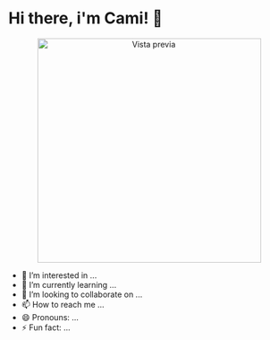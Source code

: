 # Hi there, i'm Cami!  👋

<p align="center">
  <img src="https://i.pinimg.com/736x/d1/ca/23/d1ca2368f80d4cc04789697e6a242c59.jpg" alt="Vista previa" width="400"/>
</p>

- 👀 I’m interested in ...
- 🌱 I’m currently learning ...
- 💞️ I’m looking to collaborate on ...
- 📫 How to reach me ...
- 😄 Pronouns: ...
- ⚡ Fun fact: ...

